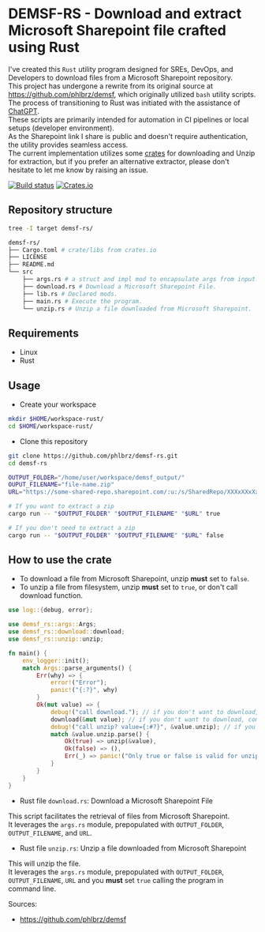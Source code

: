 # DEMSF-RS - Download and extract Microsoft Sharepoint file crafted using Rust

I've created this `Rust` utility program designed for SREs, DevOps, and Developers to download files from a Microsoft Sharepoint repository.  
This project has undergone a rewrite from its original source at <https://github.com/phlbrz/demsf>, which originally utilized `bash` utility scripts. The process of transitioning to Rust was initiated with the assistance of [ChatGPT](https://chat.openai.com/).  
These scripts are primarily intended for automation in CI pipelines or local setups (developer environment).  
As the Sharepoint link I share is public and doesn't require authentication, the utility provides seamless access.  
The current implementation utilizes some [crates](https://crates.io/) for downloading and Unzip for extraction, but if you prefer an alternative extractor, please don't hesitate to let me know by raising an issue.

[![Build status](https://github.com/rust-lang/regex/workflows/ci/badge.svg)](https://github.com/phlbrz/demsf-rs/actions)
[![Crates.io](https://img.shields.io/crates/v/regex.svg)](https://crates.io/crates/demsf-rs)

## Repository structure

```bash
tree -I target demsf-rs/

demsf-rs/
├── Cargo.toml # crate/libs from crates.io
├── LICENSE
├── README.md
└── src
    ├── args.rs # a struct and impl mod to encapsulate args from input.
    ├── download.rs # Download a Microsoft Sharepoint File.
    ├── lib.rs # Declared mods.
    ├── main.rs # Execute the program.
    └── unzip.rs # Unzip a file downloaded from Microsoft Sharepoint.
```

## Requirements

- Linux
- Rust

## Usage

- Create your workspace

```bash
mkdir $HOME/workspace-rust/
cd $HOME/workspace-rust/
```

- Clone this repository

```bash
git clone https://github.com/phlbrz/demsf-rs.git
cd demsf-rs

OUTPUT_FOLDER="/home/user/workspace/demsf_output/"
OUPUT_FILENAME="file-name.zip"
URL="https://some-shared-repo.sharepoint.com/:u:/s/SharedRepo/XXXxXXxXxXxXxxXxXxxxxxxXXx1xxxx2X3X4XxxxXXxXXX?e=XXxxX1"

# If you want to extract a zip
cargo run -- "$OUTPUT_FOLDER" "$OUTPUT_FILENAME" "$URL" true

# If you don't need to extract a zip
cargo run -- "$OUTPUT_FOLDER" "$OUTPUT_FILENAME" "$URL" false
```

## How to use the crate

- To download a file from Microsoft Sharepoint, unzip **must** set to `false`.
- To unzip a file from filesystem, unzip **must** set to `true`, or don't call download function.

```rust
use log::{debug, error};

use demsf_rs::args::Args;
use demsf_rs::download::download;
use demsf_rs::unzip::unzip;

fn main() {
    env_logger::init();
    match Args::parse_arguments() {
        Err(why) => {
            error!("Error");
            panic!("{:?}", why)
        }
        Ok(mut value) => {
            debug!("call download."); // if you don't want to download, comment this line.
            download(&mut value); // if you don't want to download, comment this line.
            debug!("call unzip? value={:#?}", &value.unzip); // if you want to unzip, set true
            match &value.unzip.parse() {
                Ok(true) => unzip(&value),
                Ok(false) => (),
                Err(_) => panic!("Only true or false is valid for unzip option."),
            }
        }
    }
}
```

- Rust file `download.rs`: Download a Microsoft Sharepoint File

This script facilitates the retrieval of files from Microsoft Sharepoint.  
It leverages the `args.rs` module, prepopulated with `OUTPUT_FOLDER`, `OUTPUT_FILENAME`, and `URL`.  

- Rust file `unzip.rs`: Unzip a file downloaded from Microsoft Sharepoint

This will unzip the file.  
It leverages the `args.rs` module, prepopulated with `OUTPUT_FOLDER`, `OUTPUT_FILENAME`, `URL` and you **must** set `true` calling the program in command line.

Sources:

- <https://github.com/phlbrz/demsf>

